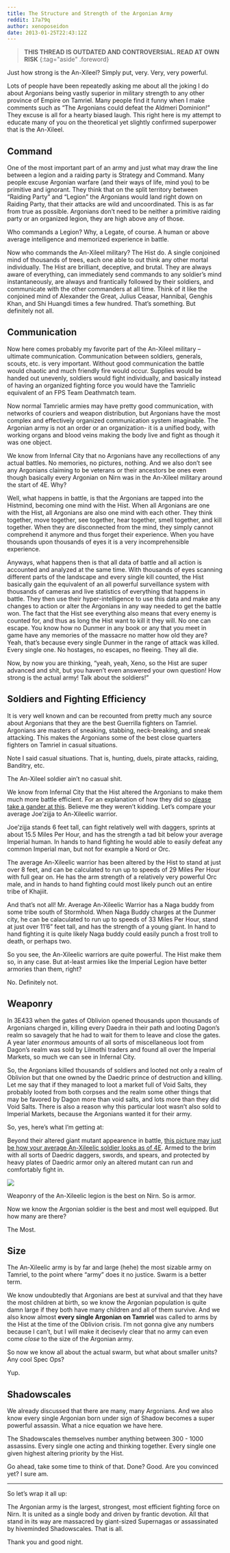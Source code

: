 ```yaml
---
title: The Structure and Strength of the Argonian Army
reddit: 17a79q
author: xenoposeidon
date: 2013-01-25T22:43:12Z
---
```


> **THIS THREAD IS OUTDATED AND CONTROVERSIAL. READ AT OWN RISK**
{:tag="aside" .foreword}

Just how strong is the An-Xileel? Simply put, very. Very, very powerful.

Lots of people have been repeatedly asking me about all the joking I do about
Argonians being vastly superior in military strength to any other province of
Empire on Tamriel. Many people find it funny when I make comments such as “The
Argonians could defeat the Aldmeri Dominion!” They excuse is all for a hearty
biased laugh. This right here is my attempt to educate many of you on the
theoretical yet slightly confirmed superpower that is the An-Xileel.

## Command

One of the most important part of an army and just what may draw the line
between a legion and a raiding party is Strategy and Command. Many people excuse
Argonian warfare (and their ways of life, mind you) to be primitive and
ignorant. They think that on the split territory between “Raiding Party” and
“Legion” the Argonians would land right down on Raiding Party, that their
attacks are wild and uncoordinated. This is as far from true as possible.
Argonians don’t need to be neither a primitive raiding party or an organized
legion, they are high above any of those.

Who commands a Legion? Why, a Legate, of course. A human or above average
intelligence and memorized experience in battle.

Now who commands the An-Xileel military? The Hist do. A single conjoined mind of
thousands of trees, each one able to out think any other mortal individually.
The Hist are brilliant, deceptive, and brutal. They are always aware of
everything, can immediately send commands to any soldier’s mind instantaneously,
are always and frantically followed by their soldiers, and communicate with the
other commanders at all time. Think of it like the conjoined mind of Alexander
the Great, Julius Ceasar, Hannibal, Genghis Khan, and Shi Huangdi times a few
hundred. That’s something. But definitely not all.

## Communication

Now here comes probably my favorite part of the An-Xileel military – ultimate
communication. Communication between soldiers, generals, scouts, etc. is very
important. Without good communication the battle would chaotic and much friendly
fire would occur. Supplies would be handed out unevenly, soldiers would fight
individually, and basically instead of having an organized fighting force you
would have the Tamrielic equivalent of an FPS Team Deathmatch team.

Now normal Tamrielic armies may have pretty good communication, with networks of
couriers and weapon distribution, but Argonians have the most complex and
effectively organized communication system imaginable. The Argonian army is not
an order or an organization- it is a unified body, with working organs and blood
veins making the body live and fight as though it was one object.

We know from Infernal City that no Argonians have any recollections of any
actual battles. No memories, no pictures, nothing. And we also don’t see any
Argonians claiming to be veterans or their ancestors be ones even though
basically every Argonian on Nirn was in the An-Xileel military around the start
of 4E. Why?

Well, what happens in battle, is that the Argonians are tapped into the
Histmind, becoming one mind with the Hist. When all Argonians are one with the
Hist, all Argonians are also one mind with each other. They think together, move
together, see together, hear together, smell together, and kill together. When
they are disconnected from the mind, they simply cannot comprehend it anymore
and thus forget their experience. When you have thousands upon thousands of eyes
it is a very incomprehensible experience.

Anyways, what happens then is that all data of battle and all action is
accounted and analyzed at the same time. With thousands of eyes scanning
different parts of the landscape and every single kill counted, the Hist
basically gain the equivalent of an all powerful surveillance system with
thousands of cameras and live statistics of everything that happens in battle.
They then use their hyper-intelligence to use this data and make any changes to
action or alter the Argonians in any way needed to get the battle won. The fact
that the Hist see everything also means that every enemy is counted for, and
thus as long the Hist want to kill it they will. No one can escape. You know how
no Dunmer in any book or any that you meet in game have any memories of the
massacre no matter how old they are? Yeah, that’s because every single Dunmer in
the range of attack was killed. Every single one. No hostages, no escapes, no
fleeing. They all die.

Now, by now you are thinking, “yeah, yeah, Xeno, so the Hist are super advanced
and shit, but you haven’t even answered your own question! How strong is the
actual army! Talk about the soldiers!”

## Soldiers and Fighting Efficiency

It is very well known and can be recounted from pretty much any source about
Argonians that they are the best Guerrilla fighters on Tamriel. Argonians are
masters of sneaking, stabbing, neck-breaking, and sneak attacking. This makes
the Argonians some of the best close quarters fighters on Tamriel in casual
situations.

Note I said casual situations. That is, hunting, duels, pirate attacks, raiding,
Banditry, etc.

The An-Xileel soldier ain’t no casual shit.

We know from Infernal City that the Hist altered the Argonians to make them much
more battle efficient. For an explanation of how they did so [please take a
gander at this][0]. Believe me they weren’t kidding. Let’s compare your average
Joe’zijja to An-Xileelic warrior.

Joe’zijja stands 6 feet tall, can fight relatively well with daggers, sprints at
about 15.5 Miles Per Hour, and has the strength a tad bit below your average
Imperial human. In hands to hand fighting he would able to easily defeat any
common Imperial man, but not for example a Nord or Orc.

The average An-Xileelic warrior has been altered by the Hist to stand at just
over 8 feet, and can be calculated to run up to speeds of 29 Miles Per Hour with
full gear on. He has the arm strength of a relatively very powerful Orc male,
and in hands to hand fighting could most likely punch out an entire tribe of
Khajiit.

And that’s not all! Mr. Average An-Xileelic Warrior has a Naga buddy from some
tribe south of Stormhold. When Naga Buddy charges at the Dunmer city, he can be
calaculated to run up to speeds of 33 Miles Per Hour, stand at just over 11’6”
feet tall, and has the strength of a young giant. In hand to hand fighting it is
quite likely Naga buddy could easily punch a frost troll to death, or perhaps
two.

So you see, the An-Xileelic warriors are quite powerful. The Hist make them so,
in any case. But at-least armies like the Imperial Legion have better armories
than them, right?

No. Definitely not.

## Weaponry

In 3E433 when the gates of Oblivion opened thousands upon thousands of Argonians
charged in, killing every Daedra in their path and looting Dagon’s realm so
savagely that he had to wait for them to leave and close the gates. A year later
*enormous* amounts of all sorts of miscellaneous loot from Dagon’s realm was
sold by Lilmothi traders and found all over the Imperial Markets, so much we can
see in Infernal City.

So, the Argonians killed thousands of soldiers and looted not only a realm of
Oblivion but that one owned by the Daedric prince of destruction and killing.
Let me say that if they managed to loot a market full of Void Salts, they
probably looted from both corpses and the realm some other things that may be
favored by Dagon more than void salts, and lots more than they did Void Salts.
There is also a reason why this particular loot wasn’t also sold to Imperial
Markets, because the Argonians wanted it for their army.

So, yes, here’s what I’m getting at:

Beyond their altered giant mutant appearence in battle, [this picture may just
be how your average An-Xileelic soldier looks as of 4E][1]. Armed to the brim
with all sorts of Daedric daggers, swords, and spears, and protected by heavy
plates of Daedric armor only an altered mutant can run and comfortably fight in.

![][1]

Weaponry of the An-Xileelic legion is the best on Nirn. So is armor.

Now we know the Argonian soldier is the best and most well equipped. But how
many are there?

The Most.

## Size

The An-Xileelic army is by far and large (hehe) the most sizable army on
Tamriel, to the point where “army” does it no justice. Swarm is a better term.


We know undoubtedly that Argonians are best at survival and that they have the
most children at birth, so we know the Argonian population is quite damn large
if they both have many children and all of them survive. And we also know almost
**every single Argonian on Tamriel** was called to arms by the Hist at the time
of the Oblivion crisis. I’m not gonna give any numbers because I can’t, but I
will make it decisevly clear that no army can even come *close* to the size of
the Argonian army.

So now we know all about the actual swarm, but what about smaller units? Any
cool Spec Ops?

Yup.

## Shadowscales

We already discussed that there are many, many Argonians. And we also know every
single Argonian born under sign of Shadow becomes a super powerful assassin.
What a nice equation we have here.

The Shadowscales themselves number anything between 300 - 1000 assassins. Every
single one acting and thinking together. Every single one given highest altering
priority by the Hist.

Go ahead, take some time to think of that. Done? Good. Are you convinced yet? I
sure am.

---

So let’s wrap it all up:

The Argonian army is the largest, strongest, most efficient fighting force on
Nirn. It is united as a single body and driven by frantic devotion. All that
stand in its way are massacred by giant-sized Supernagas or assassinated by
hiveminded Shadowscales. That is all.

Thank you and good night.

[0]: https://www.reddit.com/r/teslore/comments/161yk6/the_elder_way_hist_genetics_and_argonian/
[1]: https://images5.fanpop.com/image/photos/28300000/my-new-armor-in-skyrim-daedric-armor-micketo-28353120-296-564.jpg
